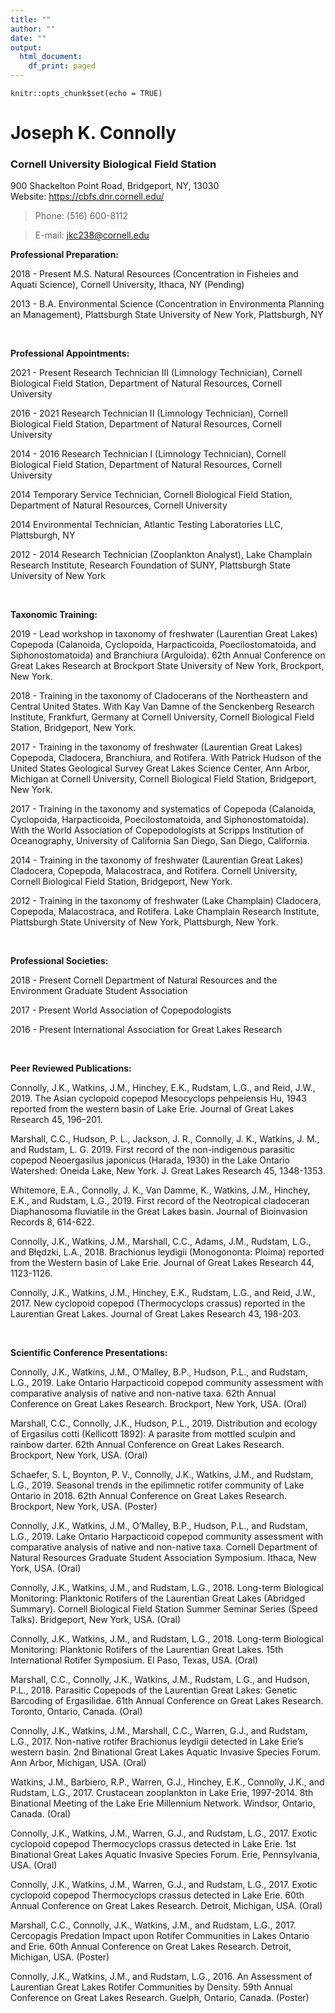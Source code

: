 ```yaml
---
title: ""
author: ""
date: ""
output:
  html_document:
    df_print: paged
---
```


```{r setup, include=FALSE}
knitr::opts_chunk$set(echo = TRUE)
```

# Joseph K. Connolly


### Cornell University Biological Field Station 
900 Shackelton Point Road, Bridgeport, NY, 13030                	
Website: https://cbfs.dnr.cornell.edu/

> Phone: (516) 600-8112

> E-mail: jkc238@cornell.edu

<brb>

**Professional Preparation:**

2018 - Present M.S. Natural Resources (Concentration in Fisheies and Aquati Science), Cornell University, Ithaca, NY (Pending)

2013 - B.A. Environmental Science (Concentration in Environmenta Planning an Management), Plattsburgh State University of New York, Plattsburgh, NY

<br>

**Professional Appointments:**

2021 - Present	Research Technician III (Limnology Technician), Cornell Biological Field Station, Department of Natural Resources, Cornell University

2016 - 2021	Research Technician II (Limnology Technician), Cornell Biological Field Station, Department of Natural Resources, Cornell University

2014 - 2016	Research Technician I (Limnology Technician), Cornell Biological Field Station, Department of Natural Resources, Cornell University

2014	Temporary Service Technician, Cornell Biological Field Station, Department of Natural Resources, Cornell University

2014	Environmental Technician, Atlantic Testing Laboratories LLC, Plattsburgh, NY

2012 - 2014	Research Technician (Zooplankton Analyst), Lake Champlain Research Institute, Research Foundation of SUNY, Plattsburgh State University of New York 

<br>

**Taxonomic Training:**

2019 - Lead workshop in taxonomy of freshwater (Laurentian Great Lakes) Copepoda (Calanoida, Cyclopoida, Harpacticoida, Poecilostomatoida, and Siphonostomatoida) and Branchiura (Arguloida). 62th Annual Conference on Great Lakes Research at Brockport State University of New York, Brockport, New York.

2018 - Training in the taxonomy of Cladocerans of the Northeastern and Central United States. With Kay Van Damne of the Senckenberg Research Institute, Frankfurt, Germany at Cornell University, Cornell Biological Field Station, Bridgeport, New York.

2017 - Training in the taxonomy of freshwater (Laurentian Great Lakes) Copepoda, Cladocera, Branchiura, and Rotifera. With Patrick Hudson of the United States Geological Survey Great Lakes Science Center, Ann Arbor, Michigan at Cornell University, Cornell Biological Field Station, Bridgeport, New York.

2017 - Training in the taxonomy and systematics of Copepoda (Calanoida, Cyclopoida, Harpacticoida, Poecilostomatoida, and Siphonostomatoida). With the World Association of Copepodologists at Scripps Institution of Oceanography, University of California San Diego, San Diego, California.

2014 - Training in the taxonomy of freshwater (Laurentian Great Lakes) Cladocera, Copepoda, Malacostraca, and Rotifera. Cornell University, Cornell Biological Field Station, Bridgeport, New York.

2012 - Training in the taxonomy of freshwater (Lake Champlain) Cladocera, Copepoda, Malacostraca, and Rotifera. Lake Champlain Research Institute, Plattsburgh State University of New York, Plattsburgh, New York.

<br>

**Professional Societies:**

2018 - Present	Cornell Department of Natural Resources and the Environment Graduate Student Association

2017 - Present	World Association of Copepodologists

2016 - Present 	International Association for Great Lakes Research

<br>

**Peer Reviewed Publications:**

Connolly, J.K., Watkins, J.M., Hinchey, E.K., Rudstam, L.G., and Reid, J.W., 2019. The Asian cyclopoid copepod Mesocyclops pehpeiensis Hu, 1943 reported from the western basin of Lake Erie. Journal of Great Lakes Research 45, 196–201.

Marshall, C.C., Hudson, P. L., Jackson, J. R., Connolly, J. K., Watkins, J. M., and Rudstam, L. G. 2019. First record of the non-indigenous parasitic copepod Neoergasilus japonicus (Harada, 1930) in the Lake Ontario Watershed: Oneida Lake, New York. J. Great Lakes Research 45, 1348-1353.

Whitemore, E.A., Connolly, J. K., Van Damme, K., Watkins, J.M., Hinchey, E.K., and Rudstam, L.G., 2019. First record of the Neotropical cladoceran Diaphanosoma fluviatile in the Great Lakes basin. Journal of Bioinvasion Records 8, 614-622.

Connolly, J.K., Watkins, J.M., Marshall, C.C., Adams, J.M., Rudstam, L.G., and Błędzki, L.A., 2018. Brachionus leydigii (Monogononta: Ploima) reported from the Western basin of Lake Erie. Journal of Great Lakes Research 44, 1123-1126.

Connolly, J.K., Watkins, J.M., Hinchey, E.K., Rudstam, L.G., and Reid, J.W., 2017. New cyclopoid copepod (Thermocyclops crassus) reported in the Laurentian Great Lakes. Journal of Great Lakes Research 43, 198-203.

<br>

**Scientific Conference Presentations:**

Connolly, J.K., Watkins, J.M., O’Malley, B.P., Hudson, P.L., and Rudstam, L.G., 2019. Lake Ontario Harpacticoid copepod community assessment with comparative analysis of native and non-native taxa. 62th Annual Conference on Great Lakes Research. Brockport, New York, USA. (Oral)

Marshall, C.C., Connolly, J.K., Hudson, P.L., 2019. Distribution and ecology of Ergasilus cotti (Kellicott 1892): A parasite from mottled sculpin and rainbow darter. 62th Annual Conference on Great Lakes Research. Brockport, New York, USA. (Oral)

Schaefer, S. L, Boynton, P. V., Connolly, J.K., Watkins, J.M., and Rudstam, L.G., 2019. Seasonal trends in the epilimnetic rotifer community of Lake Ontario in 2018. 62th Annual Conference on Great Lakes Research. Brockport, New York, USA. (Poster)

Connolly, J.K., Watkins, J.M., O’Malley, B.P., Hudson, P.L., and Rudstam, L.G., 2019. Lake Ontario Harpacticoid copepod community assessment with comparative analysis of native and non-native taxa. Cornell Department of Natural Resources Graduate Student Association Symposium. Ithaca, New York, USA. (Oral)

Connolly, J.K., Watkins, J.M., and Rudstam, L.G., 2018. Long-term Biological Monitoring: Planktonic Rotifers of the Laurentian Great Lakes (Abridged Summary). Cornell Biological Field Station Summer Seminar Series (Speed Talks). Bridgeport, New York, USA. (Oral)

Connolly, J.K., Watkins, J.M., and Rudstam, L.G., 2018. Long-term Biological Monitoring: Planktonic Rotifers of the Laurentian Great Lakes. 15th International Rotifer Symposium. El Paso, Texas, USA. (Oral)

Marshall, C.C., Connolly, J.K., Watkins, J.M., Rudstam, L.G., and Hudson, P.L., 2018. Parasitic Copepods of the Laurentian Great Lakes: Genetic Barcoding of Ergasilidae. 61th Annual Conference on Great Lakes Research. Toronto, Ontario, Canada. (Oral)

Connolly, J.K., Watkins, J.M., Marshall, C.C., Warren, G.J., and Rudstam, L.G., 2017. Non-native rotifer Brachionus leydigii detected in Lake Erie’s western basin. 2nd Binational Great Lakes Aquatic Invasive Species Forum. Ann Arbor, Michigan, USA. (Oral) 

Watkins, J.M., Barbiero, R.P., Warren, G.J., Hinchey, E.K., Connolly, J.K., and Rudstam, L.G., 2017. Crustacean zooplankton in Lake Erie, 1997-2014. 8th Binational Meeting of the Lake Erie Millennium Network. Windsor, Ontario, Canada. (Oral)

Connolly, J.K., Watkins, J.M., Warren, G.J., and Rudstam, L.G., 2017. Exotic cyclopoid copepod Thermocyclops crassus detected in Lake Erie. 1st Binational Great Lakes Aquatic Invasive Species Forum. Erie, Pennsylvania, USA. (Oral)

Connolly, J.K., Watkins, J.M., Warren, G.J., and Rudstam, L.G., 2017. Exotic cyclopoid copepod Thermocyclops crassus detected in Lake Erie. 60th Annual Conference on Great Lakes Research. Detroit, Michigan, USA. (Oral)

Marshall, C.C., Connolly, J.K., Watkins, J.M., and Rudstam, L.G., 2017. Cercopagis Predation Impact upon Rotifer Communities in Lakes Ontario and Erie. 60th Annual Conference on Great Lakes Research. Detroit, Michigan, USA. (Poster)

Connolly, J.K., Watkins, J.M., and Rudstam, L.G., 2016. An Assessment of Laurentian Great Lakes Rotifer Communities by Density. 59th Annual Conference on Great Lakes Research. Guelph, Ontario, Canada. (Poster)





